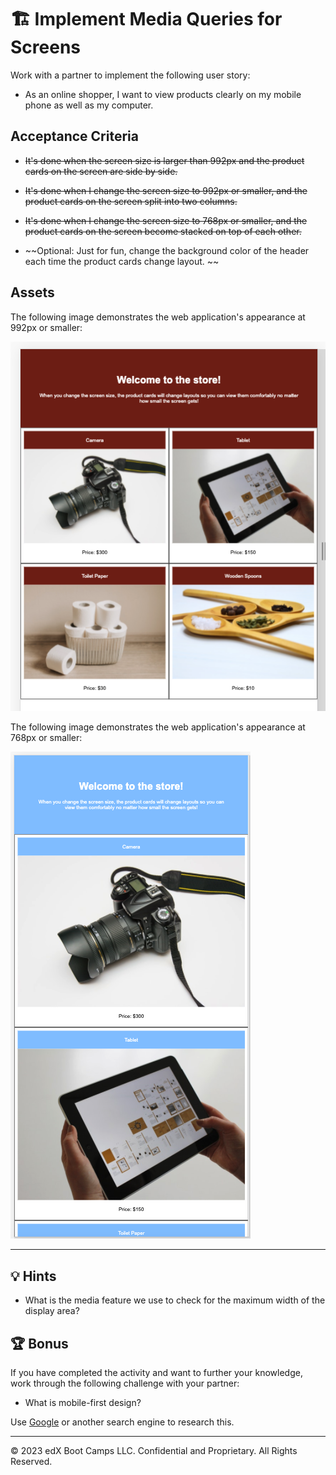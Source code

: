 # 🏗️ Implement Media Queries for Screens

Work with a partner to implement the following user story:

* As an online shopper, I want to view products clearly on my mobile phone as well as my computer.

## Acceptance Criteria

* ~~It's done when the screen size is larger than 992px and the product cards on the screen are side by side.~~

* ~~It's done when I change the screen size to 992px or smaller, and the product cards on the screen split into two columns.~~

* ~~It's done when I change the screen size to 768px or smaller, and the product cards on the screen become stacked on top of each other.~~

* ~~Optional: Just for fun, change the background color of the header each time the product cards change layout. ~~

## Assets

The following image demonstrates the web application's appearance at 992px or smaller:

![On an online store's webpage, four cards are split into two rows and two columns.](./Images/01-product-columns.png)

The following image demonstrates the web application's appearance at 768px or smaller:

![On an online store's webpage, two cards are stacked on top of each other.](./Images/02-products-stacked.png)

---

## 💡 Hints

* What is the media feature we use to check for the maximum width of the display area?

## 🏆 Bonus

If you have completed the activity and want to further your knowledge, work through the following challenge with your partner:

  * What is mobile-first design?

Use [Google](https://www.google.com) or another search engine to research this.

---
© 2023 edX Boot Camps LLC. Confidential and Proprietary. All Rights Reserved.
